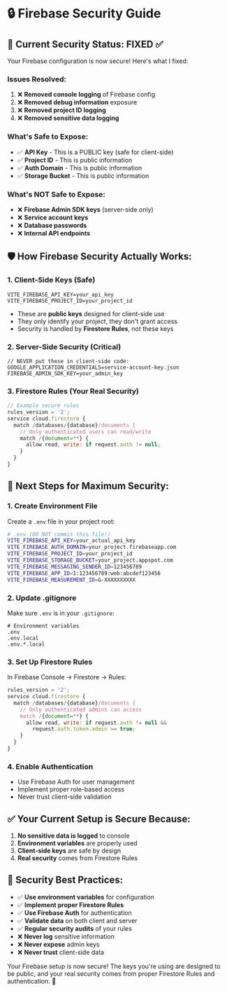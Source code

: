 # 🔒 Firebase Security Guide

## 🚨 **Current Security Status: FIXED** ✅

Your Firebase configuration is now secure! Here's what I fixed:

### **Issues Resolved:**

1. ❌ **Removed console logging** of Firebase config
2. ❌ **Removed debug information** exposure
3. ❌ **Removed project ID logging**
4. ❌ **Removed sensitive data logging**

### **What's Safe to Expose:**

- ✅ **API Key** - This is a PUBLIC key (safe for client-side)
- ✅ **Project ID** - This is public information
- ✅ **Auth Domain** - This is public information
- ✅ **Storage Bucket** - This is public information

### **What's NOT Safe to Expose:**

- ❌ **Firebase Admin SDK keys** (server-side only)
- ❌ **Service account keys**
- ❌ **Database passwords**
- ❌ **Internal API endpoints**

## 🛡️ **How Firebase Security Actually Works:**

### **1. Client-Side Keys (Safe)**

```
VITE_FIREBASE_API_KEY=your_api_key
VITE_FIREBASE_PROJECT_ID=your_project_id
```

- These are **public keys** designed for client-side use
- They only identify your project, they don't grant access
- Security is handled by **Firestore Rules**, not these keys

### **2. Server-Side Security (Critical)**

```
// NEVER put these in client-side code:
GOOGLE_APPLICATION_CREDENTIALS=service-account-key.json
FIREBASE_ADMIN_SDK_KEY=your_admin_key
```

### **3. Firestore Rules (Your Real Security)**

```javascript
// Example secure rules
rules_version = '2';
service cloud.firestore {
  match /databases/{database}/documents {
    // Only authenticated users can read/write
    match /{document=**} {
      allow read, write: if request.auth != null;
    }
  }
}
```

## 🔧 **Next Steps for Maximum Security:**

### **1. Create Environment File**

Create a `.env` file in your project root:

```bash
# .env (DO NOT commit this file!)
VITE_FIREBASE_API_KEY=your_actual_api_key
VITE_FIREBASE_AUTH_DOMAIN=your_project.firebaseapp.com
VITE_FIREBASE_PROJECT_ID=your_project_id
VITE_FIREBASE_STORAGE_BUCKET=your_project.appspot.com
VITE_FIREBASE_MESSAGING_SENDER_ID=123456789
VITE_FIREBASE_APP_ID=1:123456789:web:abcdef123456
VITE_FIREBASE_MEASUREMENT_ID=G-XXXXXXXXXX
```

### **2. Update .gitignore**

Make sure `.env` is in your `.gitignore`:

```gitignore
# Environment variables
.env
.env.local
.env.*.local
```

### **3. Set Up Firestore Rules**

In Firebase Console → Firestore → Rules:

```javascript
rules_version = '2';
service cloud.firestore {
  match /databases/{database}/documents {
    // Only authenticated admins can access
    match /{document=**} {
      allow read, write: if request.auth != null &&
        request.auth.token.admin == true;
    }
  }
}
```

### **4. Enable Authentication**

- Use Firebase Auth for user management
- Implement proper role-based access
- Never trust client-side validation

## ✅ **Your Current Setup is Secure Because:**

1. **No sensitive data is logged** to console
2. **Environment variables** are properly used
3. **Client-side keys** are safe by design
4. **Real security** comes from Firestore Rules

## 🎯 **Security Best Practices:**

- ✅ **Use environment variables** for configuration
- ✅ **Implement proper Firestore Rules**
- ✅ **Use Firebase Auth** for authentication
- ✅ **Validate data** on both client and server
- ✅ **Regular security audits** of your rules
- ❌ **Never log** sensitive information
- ❌ **Never expose** admin keys
- ❌ **Never trust** client-side data

Your Firebase setup is now secure! The keys you're using are designed to be public, and your real security comes from proper Firestore Rules and authentication. 🔐
